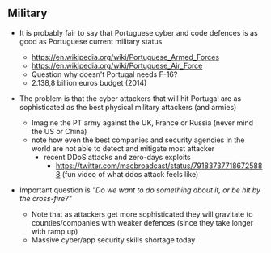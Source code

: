 ## Military

  * It is probably fair to say that Portuguese cyber and code defences is as good as Portuguese current military status
    * https://en.wikipedia.org/wiki/Portuguese_Armed_Forces
    * https://en.wikipedia.org/wiki/Portuguese_Air_Force
    * Question why doesn't Portugal needs F-16?
    * 2.138,8 billion euros budget (2014)

  * The problem is that the cyber attackers that will hit Portugal are as sophisticated as the best physical military attackers (and armies)
    * Imagine the PT army against the UK, France or Russia (never mind the US or China)
    * note how even the best companies and security agencies in the world are not able to detect and mitigate most attacker
      * recent DDoS attacks and zero-days exploits
        * https://twitter.com/macbroadcast/status/791837377186725888 (fun video of what ddos attack feels like)
  * Important question is _"Do we want to do something about it, or be hit by the cross-fire?"_
      * Note that as attackers get more sophisticated they will gravitate to counties/companies with weaker defences (since they take longer with ramp up)
      * Massive cyber/app security skills shortage today
